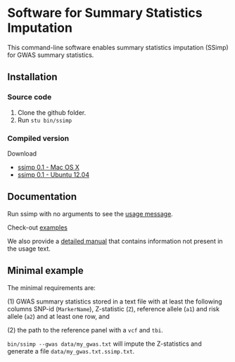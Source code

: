 [//]: ========================================
# Software for Summary Statistics Imputation
[//]: ========================================

This command-line software enables summary statistics imputation (SSimp) for GWAS summary statistics.

## Installation
[//]: -------------------------------

### Source code
1. Clone the github folder. 
2. Run  `stu bin/ssimp`

### Compiled version
Download
* [ssimp 0.1 - Mac OS X]()
* [ssimp 0.1 - Ubuntu 12.04]()

## Documentation
[//]: -------------------------------
Run ssimp with no arguments to see the [usage message](https://github.com/sinarueeger/ssimp_software/blob/master/docu/usage.txt). 

Check-out [examples](https://github.com/sinarueeger/ssimp_software/blob/master/docu/examples.md)

We also provide a [detailed manual](https://github.com/sinarueeger/ssimp_software/blob/master/docu/usage.txt) that contains information not present in the usage text.

## Minimal example
[//]: -------------------------------
The minimal requirements are: 

(1) GWAS summary statistics stored in a text file with at least the following columns SNP-id (`MarkerName`), Z-statistic (`Z`), reference allele (`a1`) and risk allele (`a2`) and at least one row, and 

(2) the path to the reference panel with a `vcf` and `tbi`. 

`bin/ssimp --gwas data/my_gwas.txt` will impute the Z-statistics and generate a file `data/my_gwas.txt.ssimp.txt`.
